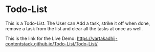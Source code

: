 # Todo-List

This is a Todo-List. The User can Add a task, strike it off when done, remove a task from the list and clear all the tasks at once as well.

This is the link for the Live Demo: https://vartakadhij-contentstack.github.io/Todo-List/Todo-List/
